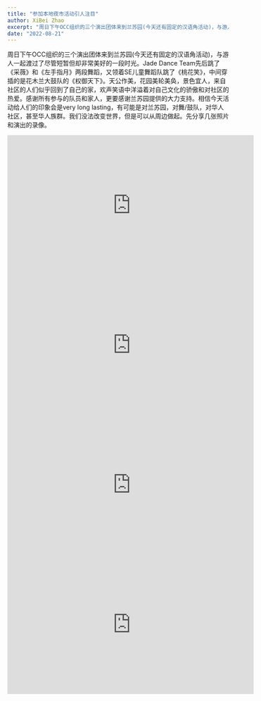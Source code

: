 ```yaml
---
title: "参加本地夜市活动引人注目"
author: XiBei Zhao
excerpt: "周日下午OCC组织的三个演出团体来到兰苏园(今天还有固定的汉语角活动)，与游人一起渡过了尽管短暂但却非常美好的一段时光。天公作美，花园美轮美奂，景色宜人，来自社区的人们似乎回到了自己的家，欢声笑语中洋溢着对自己文化的骄傲和对社区的热爱。感谢所有参与的队员和家人，更要感谢兰苏园提供的大力支持。相信今天活动给人们的印象会是very long lasting，有可能是对兰苏园，对舞/鼓队，对华人社区，甚至华人族群。我们没法改变世界，但是可以从周边做起。"
date: "2022-08-21"
---
```


周日下午OCC组织的三个演出团体来到兰苏园(今天还有固定的汉语角活动)，与游人一起渡过了尽管短暂但却非常美好的一段时光。Jade Dance Team先后跳了《采薇》和《左手指月》两段舞蹈，又领着SE儿童舞蹈队跳了《桃花笑》，中间穿插的是花木兰大鼓队的《权御天下》。天公作美，花园美轮美奂，景色宜人，来自社区的人们似乎回到了自己的家，欢声笑语中洋溢着对自己文化的骄傲和对社区的热爱。感谢所有参与的队员和家人，更要感谢兰苏园提供的大力支持。相信今天活动给人们的印象会是very long lasting，有可能是对兰苏园，对舞/鼓队，对华人社区，甚至华人族群。我们没法改变世界，但是可以从周边做起。先分享几张照片和演出的录像。

<iframe src="https://www.facebook.com/plugins/video.php?height=317&href=https%3A%2F%2Fwww.facebook.com%2FOregonChineseCoalition%2Fvideos%2F1481893768936703%2F&show_text=false&width=560&t=0" width="560" height="317" style="border:none;overflow:hidden" scrolling="no" frameborder="0" allowfullscreen="true" allow="autoplay; clipboard-write; encrypted-media; picture-in-picture; web-share" allowFullScreen="true"></iframe>

<iframe src="https://www.facebook.com/plugins/video.php?height=317&href=https%3A%2F%2Fwww.facebook.com%2FOregonChineseCoalition%2Fvideos%2F393301706247711%2F&show_text=false&width=560&t=0" width="560" height="317" style="border:none;overflow:hidden" scrolling="no" frameborder="0" allowfullscreen="true" allow="autoplay; clipboard-write; encrypted-media; picture-in-picture; web-share" allowFullScreen="true"></iframe>

<iframe src="https://www.facebook.com/plugins/video.php?height=317&href=https%3A%2F%2Fwww.facebook.com%2FOregonChineseCoalition%2Fvideos%2F539465297934257%2F&show_text=false&width=560&t=0" width="560" height="317" style="border:none;overflow:hidden" scrolling="no" frameborder="0" allowfullscreen="true" allow="autoplay; clipboard-write; encrypted-media; picture-in-picture; web-share" allowFullScreen="true"></iframe>

<iframe src="https://www.facebook.com/plugins/video.php?height=317&href=https%3A%2F%2Fwww.facebook.com%2FOregonChineseCoalition%2Fvideos%2F438872084955878%2F&show_text=false&width=560&t=0" width="560" height="317" style="border:none;overflow:hidden" scrolling="no" frameborder="0" allowfullscreen="true" allow="autoplay; clipboard-write; encrypted-media; picture-in-picture; web-share" allowFullScreen="true"></iframe>
